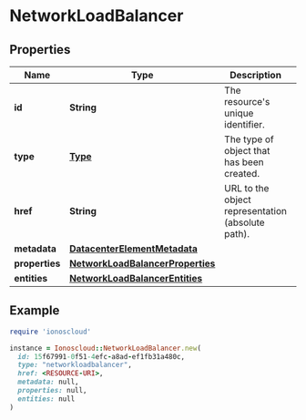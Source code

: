 # NetworkLoadBalancer

## Properties

| Name | Type | Description | Notes |
| ---- | ---- | ----------- | ----- |
| **id** | **String** | The resource&#39;s unique identifier. | [optional][readonly] |
| **type** | [**Type**](Type.md) | The type of object that has been created. | [optional] |
| **href** | **String** | URL to the object representation (absolute path). | [optional][readonly] |
| **metadata** | [**DatacenterElementMetadata**](DatacenterElementMetadata.md) |  | [optional] |
| **properties** | [**NetworkLoadBalancerProperties**](NetworkLoadBalancerProperties.md) |  |  |
| **entities** | [**NetworkLoadBalancerEntities**](NetworkLoadBalancerEntities.md) |  | [optional] |

## Example

```ruby
require 'ionoscloud'

instance = Ionoscloud::NetworkLoadBalancer.new(
  id: 15f67991-0f51-4efc-a8ad-ef1fb31a480c,
  type: "networkloadbalancer",
  href: <RESOURCE-URI>,
  metadata: null,
  properties: null,
  entities: null
)
```

